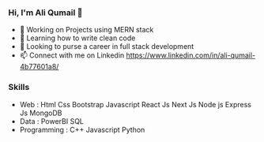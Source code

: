 ### Hi, I'm Ali Qumail 👋

- 🔭 Working on Projects using MERN stack
- 🌱 Learning how to write clean code    
- 💬 Looking to purse a career in full stack development 
- 📫 Connect with me on Linkedin https://www.linkedin.com/in/ali-qumail-4b77601a8/

### Skills 

 - Web  :    Html    Css    Bootstrap    Javascript    React Js    Next Js    Node js    Express Js MongoDB 
 - Data  :    PowerBI    SQL 
 - Programming  :    C++  Javascript    Python 
